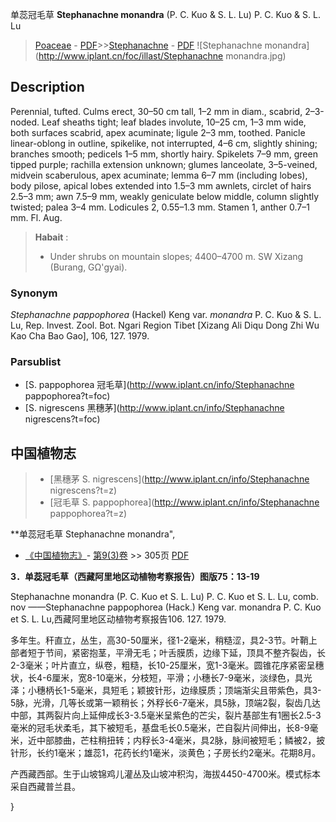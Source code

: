 单蕊冠毛草 **Stephanachne monandra** (P. C. Kuo & S. L. Lu) P. C. Kuo & S. L. Lu

> [Poaceae](http://www.iplant.cn/info/Poaceae?t=foc) - [PDF](http://www.iplant.cn/foc/pdf/Poaceae.pdf)>>[Stephanachne](http://www.iplant.cn/info/Stephanachne?t=foc) - [PDF](http://www.iplant.cn/foc/pdf/Stephanachne.pdf)
![Stephanachne monandra](http://www.iplant.cn/foc/illast/Stephanachne monandra.jpg)

## Description

Perennial, tufted. Culms erect, 30–50 cm tall, 1–2 mm in diam., scabrid, 2–3-noded. Leaf sheaths tight; leaf blades involute, 10–25 cm, 1–3 mm wide, both surfaces scabrid, apex acuminate; ligule 2–3 mm, toothed. Panicle linear-oblong in outline, spikelike, not interrupted, 4–6 cm, slightly shining; branches smooth; pedicels 1–5 mm, shortly hairy. Spikelets 7–9 mm, green tipped purple; rachilla extension unknown; glumes lanceolate, 3–5-veined, midvein scaberulous, apex acuminate; lemma 6–7 mm (including lobes), body pilose, apical lobes extended into 1.5–3 mm awnlets, circlet of hairs 2.5–3 mm; awn 7.5–9 mm, weakly geniculate below middle, column slightly twisted; palea 3–4 mm. Lodicules 2, 0.55–1.3 mm. Stamen 1, anther 0.7–1 mm. Fl. Aug.

> **Habait** : 
>* Under shrubs on mountain slopes; 4400–4700 m. SW Xizang (Burang, GΩ'gyai).

### Synonym
*Stephanachne pappophorea* (Hackel) Keng var. *monandra* P. C. Kuo & S. L. Lu, Rep. Invest. Zool. Bot. Ngari Region Tibet [Xizang Ali Diqu Dong Zhi Wu Kao Cha Bao Gao], 106, 127. 1979.

### Parsublist

* [S.  pappophorea  冠毛草](http://www.iplant.cn/info/Stephanachne pappophorea?t=foc)
* [S.  nigrescens  黑穗茅](http://www.iplant.cn/info/Stephanachne nigrescens?t=foc)

## 中国植物志

> * [黑穗茅  S.  nigrescens](http://www.iplant.cn/info/Stephanachne nigrescens?t=z)
> * [冠毛草  S.  pappophorea](http://www.iplant.cn/info/Stephanachne pappophorea?t=z)

**单蕊冠毛草 Stephanachne monandra",

* [《中国植物志》](http://www.iplant.cn/frps)- [第9(3)卷](http://www.iplant.cn/frps/vol/9(3)) >> 305页 [PDF](http://www.iplant.cn/frps/pdf/9(3)/305a.pdf)

**3．单蕊冠毛草（西藏阿里地区动植物考察报告）图版75：13-19**

Stephanachne monandra (P. C. Kuo et S. L. Lu) P. C. Kuo et S. L. Lu, comb. nov ——Stephanachne pappophorea (Hack.) Keng var. monandra P. C. Kuo et S. L. Lu,西藏阿里地区动植物考察报告106. 127. 1979.

多年生。秆直立，丛生，高30-50厘米，径1-2毫米，稍糙涩，具2-3节。叶鞘上部者短于节间，紧密抱茎，平滑无毛；叶舌膜质，边缘下延，顶具不整齐裂齿，长2-3毫米；叶片直立，纵卷，粗糙，长10-25厘米，宽1-3毫米。圆锥花序紧密呈穗状，长4-6厘米，宽8-10毫米，分枝短，平滑；小穗长7-9毫米，淡绿色，具光泽；小穗柄长1-5毫米，具短毛；颖披针形，边缘膜质；顶端渐尖且带紫色，具3-5脉，光滑，几等长或第一颖稍长；外稃长6-7毫米，具5脉，顶端2裂，裂齿几达中部，其两裂片向上延伸成长3-3.5毫米呈紫色的芒尖，裂片基部生有1圈长2.5-3毫米的冠毛状柔毛，其下被短毛，基盘毛长0.5毫米，芒自裂片间伸出，长8-9毫米，近中部膝曲，芒柱稍扭转；内稃长3-4毫米，具2脉，脉间被短毛；鳞被2，披针形，长约1毫米；雄蕊1，花药长约1毫米，淡黄色；子房长约2毫米。花期8月。

产西藏西部。生于山坡锦鸡儿灌丛及山坡冲积沟，海拔4450-4700米。模式标本采自西藏普兰县。

}